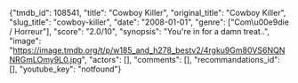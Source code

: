 {"tmdb_id": 108541, "title": "Cowboy Killer", "original_title": "Cowboy Killer", "slug_title": "cowboy-killer", "date": "2008-01-01", "genre": ["Com\u00e9die / Horreur"], "score": "2.0/10", "synopsis": "You're in for a damn treat..", "image": "https://image.tmdb.org/t/p/w185_and_h278_bestv2/4rgku9Gm80VS6NQNNRGmLOmy9L0.jpg", "actors": [], "comments": [], "recommandations_id": [], "youtube_key": "notfound"}